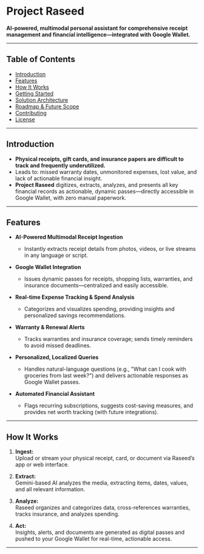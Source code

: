 # Project Raseed

**AI-powered, multimodal personal assistant for comprehensive receipt management and financial intelligence—integrated with Google Wallet.**

---

## Table of Contents

- [Introduction](#introduction)
- [Features](#features)
- [How It Works](#how-it-works)
- [Getting Started](#getting-started)
- [Solution Architecture](#solution-architecture)
- [Roadmap & Future Scope](#roadmap--future-scope)
- [Contributing](#contributing)
- [License](#license)

---

## Introduction

- **Physical receipts, gift cards, and insurance papers are difficult to track and frequently underutilized.**
- Leads to: missed warranty dates, unmonitored expenses, lost value, and lack of actionable financial insight.
- **Project Raseed** digitizes, extracts, analyzes, and presents all key financial records as actionable, dynamic passes—directly accessible in Google Wallet, with zero manual paperwork.

---

## Features

- **AI-Powered Multimodal Receipt Ingestion**
  - Instantly extracts receipt details from photos, videos, or live streams in any language or script.

- **Google Wallet Integration**
  - Issues dynamic passes for receipts, shopping lists, warranties, and insurance documents—centralized and easily accessible.

- **Real-time Expense Tracking & Spend Analysis**
  - Categorizes and visualizes spending, providing insights and personalized savings recommendations.

- **Warranty & Renewal Alerts**
  - Tracks warranties and insurance coverage; sends timely reminders to avoid missed deadlines.

- **Personalized, Localized Queries**
  - Handles natural-language questions (e.g., "What can I cook with groceries from last week?") and delivers actionable responses as Google Wallet passes.

- **Automated Financial Assistant**
  - Flags recurring subscriptions, suggests cost-saving measures, and provides net worth tracking (with future integrations).

---

## How It Works

1. **Ingest:**  
   Upload or stream your physical receipt, card, or document via Raseed’s app or web interface.

2. **Extract:**  
   Gemini-based AI analyzes the media, extracting items, dates, values, and all relevant information.

3. **Analyze:**  
   Raseed organizes and categorizes data, cross-references warranties, tracks insurance, and analyzes spending.

4. **Act:**  
   Insights, alerts, and documents are generated as digital passes and pushed to your Google Wallet for real-time, actionable access.

---
